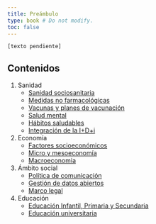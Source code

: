 ```yaml
---
title: Preámbulo
type: book # Do not modify.
toc: false
---
```


`[texto pendiente]`

## Contenidos

1. Sanidad
    - [Sanidad sociosanitaria](sanidad)
    - [Medidas no farmacológicas](medidas-no-farmacologicas) 
    - [Vacunas y planes de vacunación](vacunas)
    - [Salud mental](salud-mental)
    - [Hábitos saludables](habitos-saludables)
    - [Integración de la I+D+i](investigacion)
2. Economía
    - [Factores socioeconómicos](socioeconomia)
    - [Micro y mesoeconomía](micro-mesoeconomia)
    - [Macroeconomia](macroeconomia)
3. Ámbito social
    - [Política de comunicación](comunicacion)
    - [Gestión de datos abiertos](datos-abiertos)
    - [Marco legal](legal)
4. Educación 
    - [Educación Infantil, Primaria y Secundaria](educacion-infantil-primaria-secundaria)
    - [Educación universitaria](educación-universitaria)

[^1]: [The John Snow Memorandum](https://www.johnsnowmemo.com)  
    Elhuyar Aldizkaria (2020), [John Snow Memoranduma](https://aldizkaria.elhuyar.eus/albisteak/john-snow-memoranduma/)
